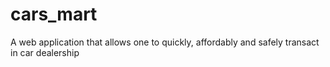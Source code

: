 # cars_mart
A web application that allows one to quickly, affordably and safely transact in car dealership
